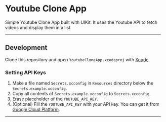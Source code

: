 # Youtube Clone App <!-- omit from toc -->

Simple Youtube Clone App built with UIKit. It uses the Youtube API to fetch videos and display them in a list.

---

## Development <!-- omit from toc -->

Clone this repository and open `YoutubeCloneApp.xcodeproj` with [Xcode](https://developer.apple.com/xcode/).

### Setting API Keys <!-- omit from toc -->

1. Make a file named `Secrets.xcconfig` in `Resources` directory below the `Secrets.example.xcconfig`.
2. Copy all contents of `Secrets.example.xcconfig` to `Secrets.xcconfig`.
2. Erase placeholder of the `YOUTUBE_API_KEY`.
3. (Optional) Fill the `YOUTUBE_API_KEY` with your API key. You can get it from [Google Cloud Platform](https://console.cloud.google.com/apis/credentials).

---
